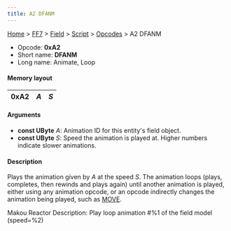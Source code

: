 ```yaml
---
title: A2 DFANM
---
```


[Home](Main%20Page.md) > [FF7](FF7.md) > [Field](FF7/Field.md) > [Script](FF7/Field/Script.md) > [Opcodes](FF7/Field/Script/Opcodes.md) > A2 DFANM

-   Opcode: **0xA2**
-   Short name: **DFANM**
-   Long name: Animate, Loop

#### Memory layout

| 0xA2 | *A* | *S* |
|------|-----|-----|

#### Arguments

-   **const UByte** *A*: Animation ID for this entity's field object.
-   **const UByte** *S*: Speed the animation is played at. Higher
    numbers indicate slower animations.

#### Description

Plays the animation given by *A* at the speed *S*. The animation loops
(plays, completes, then rewinds and plays again) until another animation
is played, either using any animation opcode, or an opcode indirectly
changes the animation being played, such as [MOVE][].

Makou Reactor Description: Play loop animation \#%1 of the field model
(speed=%2)

  [MOVE]: ../A8%20MOVE.md "wikilink"
